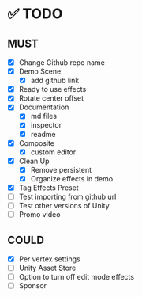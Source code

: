 # ✅ TODO

## MUST
- [x] Change Github repo name
- [x] Demo Scene
  - [x] add github link
- [x] Ready to use effects
- [x] Rotate center offset
- [x] Documentation
  - [x] md files
  - [x] inspector
  - [x] readme
- [x] Composite
  - [x] custom editor
- [x] Clean Up
  - [x] Remove persistent
  - [x] Organize effects in demo 
- [x] Tag Effects Preset
- [ ] Test importing from github url
- [ ] Test other versions of Unity
- [ ] Promo video

## COULD

- [x] Per vertex settings
- [ ] Unity Asset Store
- [ ] Option to turn off edit mode effects
- [ ] Sponsor
